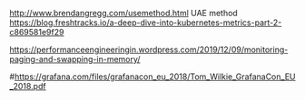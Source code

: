 http://www.brendangregg.com/usemethod.html UAE method
https://blog.freshtracks.io/a-deep-dive-into-kubernetes-metrics-part-2-c869581e9f29


https://performanceengineeringin.wordpress.com/2019/12/09/monitoring-paging-and-swapping-in-memory/

#https://grafana.com/files/grafanacon_eu_2018/Tom_Wilkie_GrafanaCon_EU_2018.pdf
